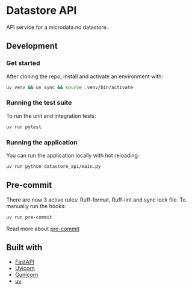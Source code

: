 # Datastore API
API service for a microdata.no datastore.

## Development

### Get started
After cloning the repo, install and activate an environment with:
```sh
uv venv && uv sync && source .venv/bin/activate 
```

### Running the test suite
To run the unit and integration tests:
```sh
uv run pytest
```

### Running the application
You can run the application locally with hot reloading:
```sh
uv run python datastore_api/main.py 
```

## Pre-commit
There are now 3 active rules: Ruff-format, Ruff-lint and sync lock file.
To manually run the hooks:

```sh
uv run pre-commit
```
Read more about [pre-commit](https://pre-commit.com/#intro) 

## Built with
- [FastAPI](https://fastapi.tiangolo.com/)
- [Uvicorn](https://www.uvicorn.org/)
- [Gunicorn](https://gunicorn.org/)
- [uv](https://docs.astral.sh/uv/)

